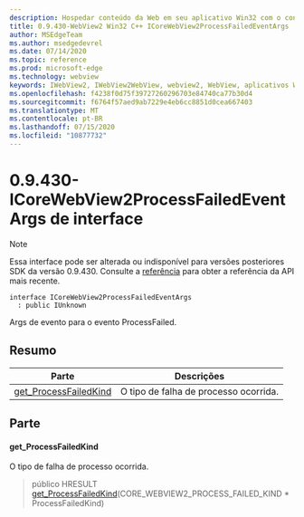 ```yaml
---
description: Hospedar conteúdo da Web em seu aplicativo Win32 com o controle WebView2 do Microsoft Edge
title: 0.9.430-WebView2 Win32 C++ ICoreWebView2ProcessFailedEventArgs
author: MSEdgeTeam
ms.author: msedgedevrel
ms.date: 07/14/2020
ms.topic: reference
ms.prod: microsoft-edge
ms.technology: webview
keywords: IWebView2, IWebView2WebView, webview2, WebView, aplicativos Win32, Win32, Edge, ICoreWebView2, ICoreWebView2Host, controle do navegador, HTML Edge
ms.openlocfilehash: f4238f0d75f39727260296703e84740ca77b30d4
ms.sourcegitcommit: f6764f57aed9ab7229e4eb6cc8851d0cea667403
ms.translationtype: MT
ms.contentlocale: pt-BR
ms.lasthandoff: 07/15/2020
ms.locfileid: "10877732"
---
```

# 0.9.430-ICoreWebView2ProcessFailedEventArgs de interface 

> [!NOTE]
> Essa interface pode ser alterada ou indisponível para versões posteriores SDK da versão 0.9.430. Consulte a [referência](../../../webview2-api-reference.md) para obter a referência da API mais recente.

```
interface ICoreWebView2ProcessFailedEventArgs
  : public IUnknown
```

Args de evento para o evento ProcessFailed.

## Resumo

 Parte                        | Descrições
--------------------------------|---------------------------------------------
[get_ProcessFailedKind](#get_processfailedkind) | O tipo de falha de processo ocorrida.

## Parte

#### get_ProcessFailedKind 

O tipo de falha de processo ocorrida.

> público HRESULT [get_ProcessFailedKind](#get_processfailedkind)(CORE_WEBVIEW2_PROCESS_FAILED_KIND * ProcessFailedKind)

